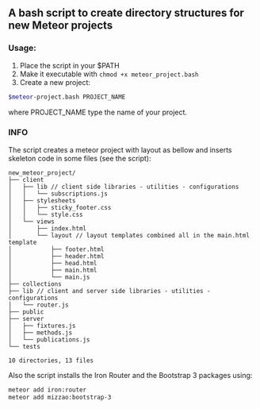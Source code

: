 ## A bash script to create directory structures for new Meteor projects

### Usage:

1. Place the script in your $PATH
2. Make it executable with `chmod +x meteor_project.bash`
3. Create a new project:

```bash
$meteor-project.bash PROJECT_NAME
```

where PROJECT_NAME type the name of your project.



### INFO

The script creates a meteor project with layout as bellow and inserts skeleton code in some files (see the script):

```
new_meteor_project/
├── client
│   ├── lib // client side libraries - utilities - configurations
│   │   └── subscriptions.js
│   ├── stylesheets
│   │   ├── sticky_footer.css
│   │   └── style.css
│   └── views
│       ├── index.html
│       └── layout // layout templates combined all in the main.html template
│           ├── footer.html
│           ├── header.html
│           ├── head.html
│           ├── main.html
│           └── main.js
├── collections
├── lib // client and server side libraries - utilities - configurations
│   └── router.js
├── public
├── server
│   ├── fixtures.js
│   ├── methods.js
│   └── publications.js
└── tests

10 directories, 13 files

```

Also the script installs the Iron Router and the Bootstrap 3 packages using:

```bash
meteor add iron:router
meteor add mizzao:bootstrap-3
```
